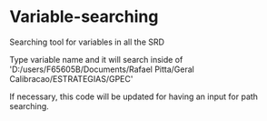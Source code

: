 # Variable-searching
Searching tool for variables in all the SRD

Type variable name and it will search inside of 'D:/users/F65605B/Documents/Rafael Pitta/Geral Calibracao/ESTRATEGIAS/GPEC'

If necessary, this code will be updated for having an input for path searching.
